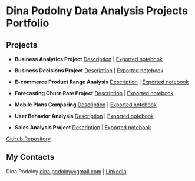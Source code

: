 # Dina Podolny Data Analysis Projects Portfolio

## Projects

- **Business Analytics Project**
[Description](/business_analytics) | [Exported notebook](https://dinapodolny.github.io/business_analytics/business_analytics.html)

- **Business Decisions Project**
[Description](/business_decisions) | [Exported notebook](https://dinapodolny.github.io/business_decisions/business_decisions.html)

- **E-commerce Product Range Analysis**
[Description](/ecommerce_product_range) | [Exported notebook](https://dinapodolny.github.io/ecommerce_product_range/ecommerce_product_range.html)

- **Forecasting Churn Rate Project**
[Description](/fighting_churn_rate_in_gym) | [Exported notebook](https://dinapodolny.github.io/fighting_churn_rate_in_gym/fighting_churn_rate_in_gym.html)

- **Mobile Plans Comparing**
[Description](/mobile_plans_comparing) | [Exported notebook](https://dinapodolny.github.io/mobile_plans_comparing/mobile_plans_comparing.html)

- **User Behavior Analysis**
[Description](/user_behavior_food_company) | [Exported notebook](https://dinapodolny.github.io/user_behavior_food_company/user_behavior_food_company.html)

- **Sales Analysis Project**
[Description](/video_games_sales_analysis) | [Exported notebook](https://dinapodolny.github.io/video_games_sales_analysis/video_games_sales_analysis.html)


[GitHub Repository](https://github.com/dinapodolny/dinapodolny.github.io)

## My Contacts
Dina Podolny 
dina.podolny@gmail.com | [LinkedIn](linkedin.com/in/dina-podolny)
